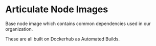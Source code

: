 # Articulate Node Images

Base node image which contains common dependencies used in our organization.

These are all built on Dockerhub as Automated Builds.
